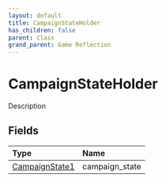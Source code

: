 ```yaml
---
layout: default
title: CampaignStateHolder
has_children: false
parent: Class
grand_parent: Game Reflection
---
```

# CampaignStateHolder
Description 

## Fields

| Type | Name |
|:-------------|:--------------|
| [CampaignState1](/docs/game-reflection/components/campaign_state1) | campaign_state |

